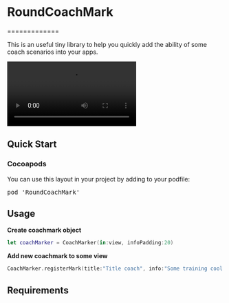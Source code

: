 # RoundCoachMark
=============

This is an useful tiny library to help you quickly add the ability of some coach scenarios into your apps.

![Watch the demo](https://i.imgur.com/VuMzli4.mp4)

## Quick Start

### Cocoapods
You can use this layout in your project by adding to your podfile:
<pre>pod 'RoundCoachMark'</pre>

## Usage

**Create coachmark object**
```swift
let coachMarker = CoachMarker(in:view, infoPadding:20)
```

**Add new coachmark to some view**

```swift
CoachMarker.registerMark(title:"Title coach", info:"Some training cool information.", control:buttonNeedsToExplain)
```

## Requirements
